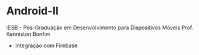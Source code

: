 # Android-II
IESB - Pós-Graduação em Desenvolvimento para Dispositivos Móveis
Prof. Kenniston Bonfim

- Integração com Firebase
